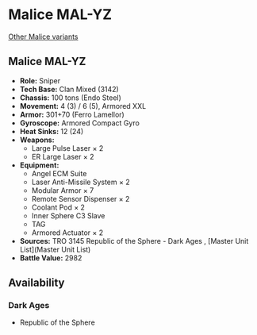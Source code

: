 # Malice MAL-YZ 

[Other Malice variants](../malice.md) 

## Malice MAL-YZ 

- **Role:** Sniper 
- **Tech Base:** Clan Mixed (3142) 
- **Chassis:** 100 tons (Endo Steel) 
- **Movement:** 4 (3) / 6 (5), Armored XXL 
- **Armor:** 301+70 (Ferro Lamellor) 
- **Gyroscope:** Armored Compact Gyro 
- **Heat Sinks:** 12 (24) 
- **Weapons:** 
  - Large Pulse Laser × 2 
  - ER Large Laser × 2 
- **Equipment:** 
  - Angel ECM Suite 
  - Laser Anti-Missile System × 2 
  - Modular Armor × 7 
  - Remote Sensor Dispenser × 2 
  - Coolant Pod × 2 
  - Inner Sphere C3 Slave 
  - TAG 
  - Armored Actuator × 2 
- **Sources:** TRO 3145 Republic of the Sphere - Dark Ages , [Master Unit List](Master Unit List) 
- **Battle Value:** 2982 

## Availability 

### Dark Ages 

- Republic of the Sphere 

